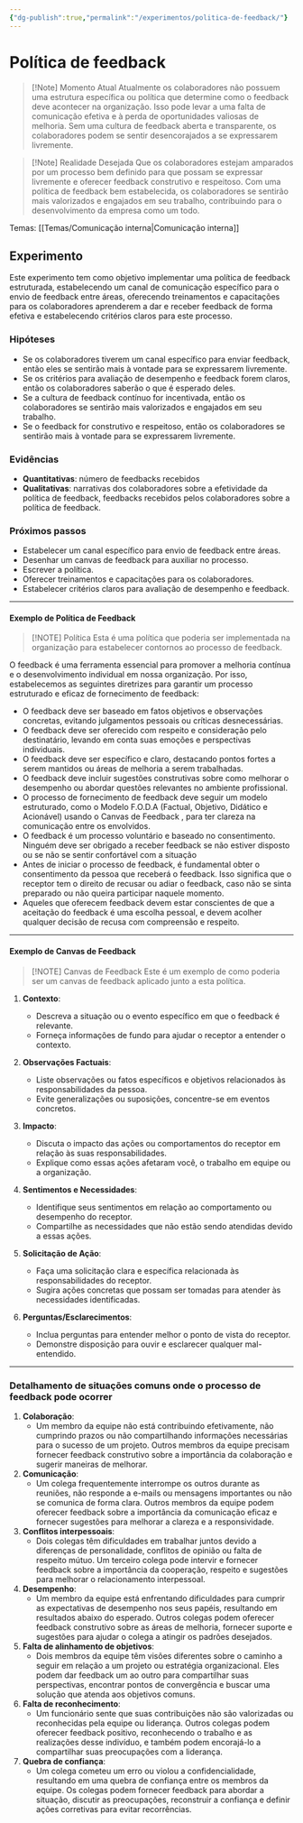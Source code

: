 ```yaml
---
{"dg-publish":true,"permalink":"/experimentos/politica-de-feedback/"}
---
```


# Política de feedback

> [!Note] Momento Atual
> Atualmente os colaboradores não possuem uma estrutura específica ou política que determine como o feedback deve acontecer na organização. Isso pode levar a uma falta de comunicação efetiva e à perda de oportunidades valiosas de melhoria. Sem uma cultura de feedback aberta e transparente, os colaboradores podem se sentir desencorajados a se expressarem livremente.

> [!Note] Realidade Desejada
>  Que os colaboradores estejam amparados por  um processo bem definido para que possam se expressar livremente e oferecer feedback construtivo e respeitoso. Com uma política de feedback bem estabelecida, os colaboradores se sentirão mais valorizados e engajados em seu trabalho, contribuindo para o desenvolvimento da empresa como um todo.

Temas: [[Temas/Comunicação interna\|Comunicação interna]]
## Experimento

Este experimento tem como objetivo implementar uma política de feedback estruturada, estabelecendo um canal de comunicação específico para o envio de feedback entre áreas, oferecendo treinamentos e capacitações para os colaboradores aprenderem a dar e receber feedback de forma efetiva e  estabelecendo critérios claros para este processo.
### Hipóteses
- Se os colaboradores tiverem um canal específico para enviar feedback, então eles se sentirão mais à vontade para se expressarem livremente.
- Se os critérios para avaliação de desempenho e feedback forem claros, então os colaboradores saberão  o que é esperado deles.
- Se a cultura de feedback contínuo for incentivada, então os colaboradores se sentirão mais valorizados e engajados em seu trabalho.
- Se o feedback for construtivo e respeitoso, então os colaboradores se sentirão mais à vontade para se expressarem livremente.
### Evidências
- **Quantitativas**: número de feedbacks recebidos
- **Qualitativas**: narrativas dos colaboradores sobre a efetividade da política de feedback, feedbacks recebidos pelos colaboradores sobre a política de feedback.
### Próximos passos
- Estabelecer um canal específico para envio de feedback entre áreas.
- Desenhar um canvas de feedback para auxiliar no processo.
- Escrever a política.
- Oferecer treinamentos e capacitações para os colaboradores.
- Estabelecer critérios claros para avaliação de desempenho e feedback.

---
#### Exemplo de Política de Feedback

> [!NOTE] Política
>  Esta é uma política que poderia ser implementada na organização para estabelecer contornos ao processo de feedback.

O feedback é uma ferramenta essencial para promover a melhoria contínua e o desenvolvimento individual em nossa organização. Por isso, estabelecemos as seguintes diretrizes para garantir um processo estruturado e eficaz de fornecimento de feedback:

- O feedback deve ser baseado em fatos objetivos e observações concretas, evitando julgamentos pessoais ou críticas desnecessárias.
- O feedback deve ser oferecido com respeito e consideração pelo destinatário, levando em conta suas emoções e perspectivas individuais.
- O feedback deve ser específico e claro, destacando pontos fortes a serem mantidos ou áreas de melhoria a serem trabalhadas.
- O feedback deve incluir sugestões construtivas sobre como melhorar o desempenho ou abordar questões relevantes no ambiente profissional.
- O processo de fornecimento de feedback deve seguir um modelo estruturado, como o Modelo F.O.D.A (Factual, Objetivo, Didático e Acionável) usando o Canvas de Feedback , para ter clareza na comunicação entre os envolvidos.
- O feedback é um processo voluntário e baseado no consentimento. Ninguém deve ser obrigado a receber feedback se não estiver disposto ou se não se sentir confortável com a situação
- Antes de iniciar o processo de feedback, é fundamental obter o consentimento da pessoa que receberá o feedback. Isso significa que o receptor tem o direito de recusar ou adiar o feedback, caso não se sinta preparado ou não queira participar naquele momento.
-  Aqueles que oferecem feedback devem estar conscientes de que a aceitação do feedback é uma escolha pessoal, e devem acolher qualquer decisão de recusa com compreensão e respeito.

---
#### Exemplo de Canvas de Feedback

> [!NOTE] Canvas de Feedback
> Este é um exemplo de como poderia ser um canvas de feedback aplicado junto a  esta política.

1. **Contexto**:
   - Descreva a situação ou o evento específico em que o feedback é relevante.
   - Forneça informações de fundo para ajudar o receptor a entender o contexto.

2. **Observações Factuais**:
   - Liste observações ou fatos específicos e objetivos relacionados às responsabilidades da pessoa.
   - Evite generalizações ou suposições, concentre-se em eventos concretos.

3. **Impacto**:
   - Discuta o impacto das ações ou comportamentos do receptor em relação às suas responsabilidades.
   - Explique como essas ações afetaram você, o trabalho em equipe ou a organização.

4. **Sentimentos e Necessidades**:
   - Identifique seus sentimentos em relação ao comportamento ou desempenho do receptor.
   - Compartilhe as necessidades que não estão sendo atendidas devido a essas ações.

5. **Solicitação de Ação**:
   - Faça uma solicitação clara e específica relacionada às responsabilidades do receptor.
   - Sugira ações concretas que possam ser tomadas para atender às necessidades identificadas.

6. **Perguntas/Esclarecimentos**:
   - Inclua perguntas para entender melhor o ponto de vista do receptor.
   - Demonstre disposição para ouvir e esclarecer qualquer mal-entendido.

---
### Detalhamento de situações comuns onde o processo de feedback pode ocorrer

1.  **Colaboração**:
    -   Um membro da equipe não está contribuindo efetivamente, não cumprindo prazos ou não compartilhando informações necessárias para o sucesso de um projeto. Outros membros da equipe precisam fornecer feedback construtivo sobre a importância da colaboração e sugerir maneiras de melhorar.
2.  **Comunicação**:
    -   Um colega frequentemente interrompe os outros durante as reuniões, não responde a e-mails ou mensagens importantes ou não se comunica de forma clara. Outros membros da equipe podem oferecer feedback sobre a importância da comunicação eficaz e fornecer sugestões para melhorar a clareza e a responsividade.
3.  **Conflitos interpessoais**:
    -   Dois colegas têm dificuldades em trabalhar juntos devido a diferenças de personalidade, conflitos de opinião ou falta de respeito mútuo. Um terceiro colega pode intervir e fornecer feedback sobre a importância da cooperação, respeito e sugestões para melhorar o relacionamento interpessoal.
4.  **Desempenho**:
    -   Um membro da equipe está enfrentando dificuldades para cumprir as expectativas de desempenho nos seus papéis, resultando em resultados abaixo do esperado. Outros colegas podem oferecer feedback construtivo sobre as áreas de melhoria, fornecer suporte e sugestões para ajudar o colega a atingir os padrões desejados.
5.  **Falta de alinhamento de objetivos**:
    -   Dois membros da equipe têm visões diferentes sobre o caminho a seguir em relação a um projeto ou estratégia organizacional. Eles podem dar feedback um ao outro para compartilhar suas perspectivas, encontrar pontos de convergência e buscar uma solução que atenda aos objetivos comuns.
6.  **Falta de reconhecimento**:
    -   Um funcionário sente que suas contribuições não são valorizadas ou reconhecidas pela equipe ou liderança. Outros colegas podem oferecer feedback positivo, reconhecendo o trabalho e as realizações desse indivíduo, e também podem encorajá-lo a compartilhar suas preocupações com a liderança.
7.  **Quebra de confiança**:
    -   Um colega cometeu um erro ou violou a confidencialidade, resultando em uma quebra de confiança entre os membros da equipe. Os colegas podem fornecer feedback para abordar a situação, discutir as preocupações, reconstruir a confiança e definir ações corretivas para evitar recorrências.

